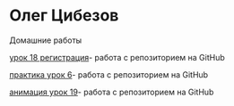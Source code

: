 # Олег Цибезов

Домашние работы

[урок 18 регистрация](https://oleg7575.github.io/lesson_18/index.html "Регистрация")- работа с репозиторием на GitHub

[практика урок 6](https://oleg7575.github.io/%D0%9F%D1%80%D0%B0%D0%BA%D1%82%D0%B8%D1%87%D0%B5%D1%81%D0%BA%D0%B8%D0%B9%20%D1%83%D1%80%D0%BE%D0%BA-6/src/"Регистрация")- работа с репозиторием на GitHub

[анимация урок 19](https://oleg7575.github.io/animate%20lesson_19/ "Регистрация+анимация")- работа с репозиторием на GitHub
